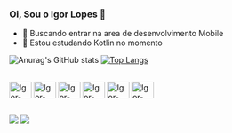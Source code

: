 ### Oi, Sou o Igor Lopes  👋


- 🔭 Buscando entrar na area de desenvolvimento Mobile
- 🌱 Estou estudando Kotlin no momento 

![Anurag's GitHub stats](https://github-readme-stats.vercel.app/api?username=Dev-IgorLopes&show_icons=true&theme=dark)
[![Top Langs](https://github-readme-stats.vercel.app/api/top-langs/?username=Dev-IgorLopes&layout=compact&theme=dark)](https://github.com/Dev-IgorLopes/github-readme-stats)

<div style="display: inline_block"><br>
  <img align="center" alt="Igor-Css" height="30" width="40" src="https://cdn.jsdelivr.net/gh/devicons/devicon/icons/css3/css3-original.svg">
  <img align="center" alt="Igor-html" height="30" width="40" src="https://cdn.jsdelivr.net/gh/devicons/devicon/icons/html5/html5-original.svg">
  <img align="center" alt="Igor-Kotlin" height="30" width="40" src="https://cdn.jsdelivr.net/gh/devicons/devicon/icons/kotlin/kotlin-original.svg">
  <img align="center" alt="Igor-mysql" height="30" width="40" src="https://cdn.jsdelivr.net/gh/devicons/devicon/icons/mysql/mysql-original.svg">
  <img align="center" alt="Igor-Java" height="30" width="40" src="https://cdn.jsdelivr.net/gh/devicons/devicon/icons/java/java-original.svg">
   <img align="center" alt="Igor-C++" height="30" width="40" src="https://cdn.jsdelivr.net/gh/devicons/devicon/icons/cplusplus/cplusplus-original.svg">
</div>

  ##
  
  <div> 
  <a href = "mailto:igorlopes.adm1@gmail.com"><img src="https://img.shields.io/badge/-Gmail-%23333?style=for-the-badge&logo=gmail&logoColor=white" target="_blank"></a>
  <a href="https://www.linkedin.com/in/igordasilvalopes/" target="_blank"><img src="https://img.shields.io/badge/-LinkedIn-%230077B5?style=for-the-badge&logo=linkedin&logoColor=white" target="_blank"></a> 
  
</div>
